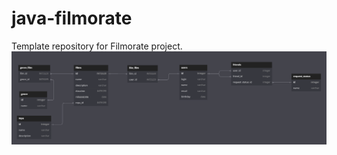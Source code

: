 # java-filmorate
Template repository for Filmorate project.
![Java-filmorate project data base](src/main/resources/diagram_filmorate.png)